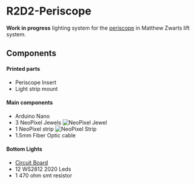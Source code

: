 # R2D2-Periscope
**Work in progress** lighting system for the [periscope](https://www.thingiverse.com/thing:3752279) in Matthew Zwarts lift system.

## Components

#### Printed parts
- Periscope Insert
- Light strip mount

#### Main components
- Arduino Nano
- 3 NeoPixel Jewels ![NeoPixel Jewel](data/neopixel_jewel.png)
- 1 NeoPixel strip ![NeoPixel Strip](data/neopixel_strip.png)
- 1.5mm Fiber Optic cable

#### Bottom Lights
- [Circuit Board](https://oshpark.com/shared_projects/699WXrat)
- 12 WS2812 2020 Leds
- 1 470 ohm smt resistor
